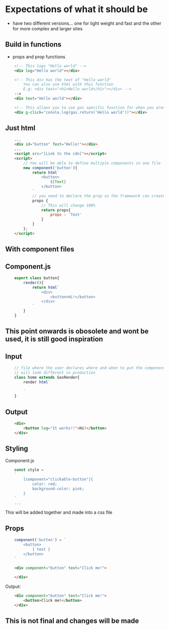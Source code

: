# Expectations of what it should be

- have two different versions... one for light weight and fast and the other for more complex and larger sites

## Build in functions

- props and prop functions

```html
    <!-- This logs "Hello world" -->
    <div log="Hello world"></div>

    <!-- This div has the text of "Hello world" 
        You can also use html with this function
        E.g: <div text="<h1>Hello world</h1>"></div> -->
    -->
    <div text="Hello world"></div>

    <!-- This allows you to use gas specific function for when you arent using a CDN, This logs "Hello world" -->
    <div g-click="conole.log(gas.return('Hello world'))"></div>
```

## Just html

```html
    ...
    <div id="button" Text="Hello!"></div>
    ...
    <script src="[Link to the cdn]"></script>
    <script>
        // You will be able to define multiple components in one file
        new component('button'){
            return html`
                <button>
                    ${Text}
                </button>
            `
            // you need to declare the prop so the framework can create the variable and obtain the value from the html
            props {
                // This will change 100%
                return props{
                    props : 'Text'
                }
            }
        };
    </script>
```

## With component files

## Component.js

```js
    export class button{
        render(){
            return html`
                <div>   
                    <button>Hi!</button>
                </div>
            `
        }
    }
```

## This point onwards is obosolete and wont be used, it is still good inspiration

## Input

``` js
    // file where the user declares where and when to put the components in the html
    // will look different in production
    class home extends GasRender{
        render html`
            
        `
    }
```

## Output

```html
    <div>
        <button log="It works!!">Hi!</button>
    </div>
```

## Styling

Component.js

```js
    const style = 
    `
        [component="clickable-button"]{
            color: red;
            background-color: pink;
        }
    `
    ...
```

This will be added together and made into a css file

## Props

```js
    component('button') = `
        <button>
            { text }
        </button>
    `
```

```html
    <div component="button" text="Click me!">

    </div>
```

Output:

```html
    <div component="button" text="Click me!">
        <button>Click me!</button>
    </div>
```

## This is not final and changes will be made
